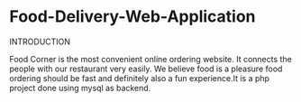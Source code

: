 # Food-Delivery-Web-Application

INTRODUCTION

Food Corner is the most convenient online ordering website. It connects the people with our restaurant very easily. We believe food is a pleasure food ordering should be fast and definitely also a fun experience.It is a php project done using mysql as backend.

